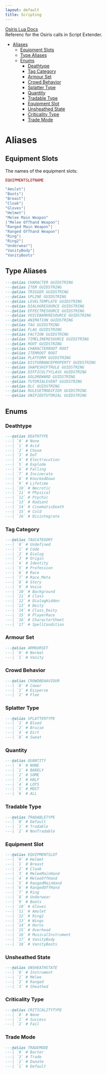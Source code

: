 ```yaml
---
layout: default
title: Scripting
---
```


[Osiris Lua Docs](/bg3modresources/reference/luadocs/)  
Referenc for the Osiris calls in Script Extender.

- [Aliases](#aliases)
  - [Equipment Slots](#equipment-slots)
  - [Type Aliases](#type-aliases)
  - [Enums](#enums)
    - [Deathtype](#deathtype)
    - [Tag Category](#tag-category)
    - [Armour Set](#armour-set)
    - [Crowd Behavior](#crowd-behavior)
    - [Splatter Type](#splatter-type)
    - [Quantity](#quantity)
    - [Tradable Type](#tradable-type)
    - [Equipment Slot](#equipment-slot)
    - [Unsheathed State](#unsheathed-state)
    - [Criticality Type](#criticality-type)
    - [Trade Mode](#trade-mode)


# Aliases

## Equipment Slots
The names of the equipment slots:  

```lua
EQUIPMENTSLOTNAME

"Amulet"|
"Boots"|
"Breast"|
"Cloak"|
"Gloves"|
"Helmet"|
"Melee Main Weapon"
|"Melee Offhand Weapon"|
"Ranged Main Weapon"|
"Ranged Offhand Weapon"|
"Ring"|
"Ring2"|
"Underwear"|
"VanityBody"|
"VanityBoots"
```

## Type Aliases

```lua
---@alias CHARACTER GUIDSTRING
---@alias ITEM GUIDSTRING
---@alias TRIGGER GUIDSTRING
---@alias SPLINE GUIDSTRING
---@alias LEVELTEMPLATE GUIDSTRING
---@alias DIALOGRESOURCE GUIDSTRING
---@alias EFFECTRESOURCE GUIDSTRING
---@alias VOICEBARKRESOURCE GUIDSTRING
---@alias ANIMATION GUIDSTRING
---@alias TAG GUIDSTRING
---@alias FLAG GUIDSTRING
---@alias FACTION GUIDSTRING
---@alias TIMELINERESOURCE GUIDSTRING
---@alias ROOT GUIDSTRING
---@alias CHARACTERROOT ROOT
---@alias ITEMROOT ROOT
---@alias PLATFORM GUIDSTRING
---@alias DISTURBANCEPROPERTY GUIDSTRING
---@alias SHAPESHIFTRULE GUIDSTRING
---@alias DIFFICULTYCLASS GUIDSTRING
---@alias GOLDREWARD GUIDSTRING
---@alias TUTORIALEVENT GUIDSTRING
---@alias DLC GUIDSTRING
---@alias RULESETMODIFIER GUIDSTRING
---@alias UNIFIEDTUTORIAL GUIDSTRING
```

## Enums

### Deathtype

```lua
---@alias DEATHTYPE
---| `0` # None
---| `1` # Acid
---| `2` # Chasm
---| `3` # DoT
---| `4` # Electrocution
---| `5` # Explode
---| `6` # Falling
---| `7` # Incinerate
---| `8` # KnockedDown
---| `9` # Lifetime
---| `10` # Necrotic
---| `11` # Physical
---| `12` # Psychic
---| `13` # Radiant
---| `14` # CinematicDeath
---| `15` # Cold
---| `16` # Disintegrate
```

### Tag Category

```lua
---@alias TAGCATEGORY
---| `0` # Undefined
---| `1` # Code
---| `2` # Dialog
---| `3` # Origin
---| `4` # Identity
---| `5` # Profession
---| `6` # Race
---| `7` # Race_Meta
---| `8` # Story
---| `9` # Voice
---| `10` # Background
---| `11` # Class
---| `12` # DialogHidden
---| `13` # Deity
---| `14` # Class_Deity
---| `15` # PlayerRace
---| `16` # CharacterSheet
---| `17` # SpellCondition
```

### Armour Set

```lua
---@alias ARMOURSET
---| `0` # Normal
---| `1` # Vanity
```

### Crowd Behavior

```lua
---@alias CROWDBEHAVIOUR
---| `0` # Cower
---| `1` # Disperse
---| `2` # Flee
```

### Splatter Type

```lua
---@alias SPLATTERTYPE
---| `1` # Blood
---| `2` # Bruise
---| `4` # Dirt
---| `8` # Sweat
```

### Quantity

```lua
---@alias QUANTITY
---| `0` # NONE
---| `1` # BARELY
---| `2` # SOME
---| `3` # HALF
---| `4` # LOTS
---| `5` # MOST
---| `6` # ALL
```

### Tradable Type

```lua
---@alias TRADABLETYPE
---| `0` # Default
---| `1` # Tradable
---| `2` # NonTradable
```

### Equipment Slot

```lua
---@alias EQUIPMENTSLOT
---| `0` # Helmet
---| `1` # Breast
---| `2` # Cloak
---| `3` # MeleeMainHand
---| `4` # MeleeOffHand
---| `5` # RangedMainHand
---| `6` # RangedOffHand
---| `7` # Ring
---| `8` # Underwear
---| `9` # Boots
---| `10` # Gloves
---| `11` # Amulet
---| `12` # Ring2
---| `13` # Wings
---| `14` # Horns
---| `15` # Overhead
---| `16` # MusicalInstrument
---| `17` # VanityBody
---| `18` # VanityBoots
```

### Unsheathed State

```lua
---@alias UNSHEATHSTATE
---| `0` # Instrument
---| `1` # Melee
---| `2` # Ranged
---| `3` # Sheathed
```

### Criticality Type

```lua
---@alias CRITICALITYTYPE
---| `0` # None
---| `1` # Success
---| `2` # Fail
```

### Trade Mode
```lua
---@alias TRADEMODE
---| `0` # Barter
---| `3` # Trade
---| `2` # Donate
---| `1` # Default
```